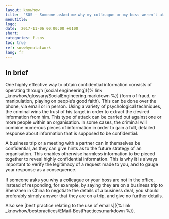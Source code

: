 ```yaml
---
layout: knowhow
title:  "SOS – Someone asked me why my colleague or my boss weren’t at work!"
menutitle:
logo:
date:  2017-11-06 00:00:00 +0100
short:
categories: f-sos
toc: true
ref: soswhynotatwork
lang: fr
---
```


## In brief
One highly effective way to obtain confidential information consists of operating through [social engineering]({% link _knowhow/glossary/SocialEngineering.markdown %}) (form of fraud, or manipulation, playing on people’s good faith). This can be done over the phone, via email or in person. Using a variety of psychological techniques, the criminal wins the trust of his target in order to extract the desired information from him. This type of attack can be carried out against one or more people within an organisation. In some cases, the criminal will combine numerous pieces of information in order to gain a full, detailed response about information that is supposed to be confidential.

A business trip or a meeting with a partner can in themselves be confidential, as they can give hints as to the future strategy of an organisation. This enables otherwise harmless information to be pieced together to reveal highly confidential information. This is why it is always important to verify the legitimacy of a request made to you, and to gauge your response as a consequence.

If someone asks you why a colleague or your boss are not in the office, instead of responding, for example, by saying they are on a business trip to Shenzhen in China to negotiate the details of a business deal, you should preferably simply answer that they are on a trip, and give no further details.

Also see [best practice relating to the use of emails]({% link _knowhow/bestpractices/EMail-BestPractices.markdown %}).
